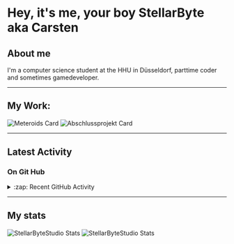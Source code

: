 # Hey, it's me, your boy StellarByte aka Carsten


## About me
I'm a computer science student at the HHU in Düsseldorf, parttime coder and sometimes gamedeveloper.

---

## My Work:

<img align="center" alt="Meteroids Card" src="https://github-readme-stats.vercel.app/api/pin/?username=StellarByteStudios&repo=Meteroids&theme=tokyonight&width=200">

<img align="center" alt="Abschlussprojekt Card" src="https://github-readme-stats.vercel.app/api/pin/?username=StellarByteStudios&repo=Dungeon-Escape&theme=tokyonight&width=200">



---

## Latest Activity

### On Git Hub

<details>
  <summary>:zap: Recent GitHub Activity</summary>
<!--START_SECTION:activity-->
 
</details>

---

## My stats

<img align="center" alt="StellarByteStudio Stats" src="https://github-readme-stats.vercel.app/api?username=StellarByteStudios&show_icons=true&count_private=true&theme=tokyonight&hide_rank=false&include_all_commits=false" />

<img align="center" alt="StellarByteStudio Stats" src="https://github-readme-stats.vercel.app/api/top-langs/?username=StellarByteStudios&theme=tokyonight&card_width=445&langs_count=6&layout=compact" />

<br />

